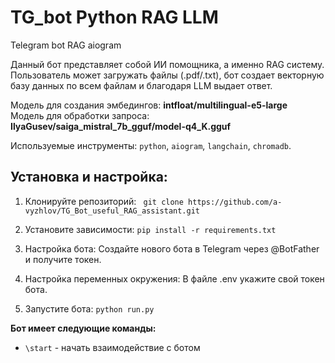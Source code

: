 # TG_bot Python RAG LLM 
Telegram bot RAG aiogram

Данный бот представляет собой ИИ помощника, а именно RAG систему. Пользователь может загружать файлы (.pdf/.txt), бот создает векторную базу данных по всем файлам и благодаря LLM выдает ответ.    

Модель для создания эмбедингов: **intfloat/multilingual-e5-large**    
Модель для обработки запроса: **IlyaGusev/saiga_mistral_7b_gguf/model-q4_K.gguf**    

Используемые инструменты: `python`, `aiogram`, `langchain`, `chromadb`.

## Установка и настройка:
1. Клонируйте репозиторий:
`` 
git clone https://github.com/a-vyzhlov/TG_Bot_useful_RAG_assistant.git
``

2. Установите зависимости:
``
pip install -r requirements.txt
`` 

3. Настройка бота: Создайте нового бота в Telegram через @BotFather и получите токен.

4. Настройка переменных окружения: В файле .env укажите свой токен бота.

5. Запустите бота:
``
python run.py
``

**Бот имеет следующие команды:**
- `\start`  - начать взаимодействие с ботом